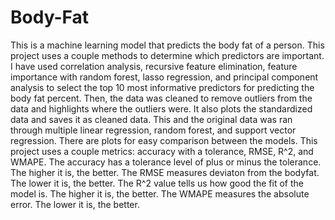 # Body-Fat
This is a machine learning model that predicts the body fat of a person.
This project uses a couple methods to determine which predictors are important. I have used correlation analysis, recursive feature elimination, feature importance with random forest, lasso regression, and principal component analysis to select the top 10 most informative predictors for predicting the body fat percent. Then, the data was cleaned to remove outliers from the data and highlights where the outliers were. It also plots the standardized data and saves it as cleaned data. This and the original data was ran through multiple linear regression, random forest, and support vector regression. There are plots for easy comparison between the models.
This project uses a couple metrics: accuracy with a tolerance, RMSE, R^2, and WMAPE. The accuracy has a tolerance level of plus or minus the tolerance. The higher it is, the better. The RMSE measures deviaton from the bodyfat. The lower it is, the better. The R^2 value tells us how good the fit of the model is. The higher it is, the better. The WMAPE measures the absolute error. The lower it is, the better.

